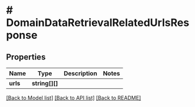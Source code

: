 # # DomainDataRetrievalRelatedUrlsResponse

## Properties

Name | Type | Description | Notes
------------ | ------------- | ------------- | -------------
**urls** | **string[][]** |  |

[[Back to Model list]](../../README.md#models) [[Back to API list]](../../README.md#endpoints) [[Back to README]](../../README.md)
